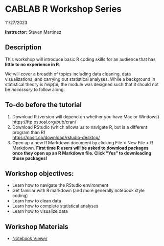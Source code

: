 # CABLAB R Workshop Series
11/27/2023  

__**Instructor:**__ Steven Martinez

## Description
This workshop will introduce basic R coding skills for an audience that has **little to no experience in R**. 

We will cover a breadth of topics including data cleaning, data visualizations, and carrying out statistical analyses. While a background in statistical theory is *helpful*, the module was designed such that it should not be *necessary* to follow along.

## To-do before the tutorial
1. Download R (version will depend on whether you have Mac or Windows)
         https://ftp.osuosl.org/pub/cran/
2. Download RStudio (which allows us to navigate R, but is a different program than R)  
         https://posit.co/download/rstudio-desktop/
3. Open up a new R Markdown document by clicking File > New File > R Markdown.
   **First time R users will be asked to download packages once they open up an R Markdown file. Click “Yes” to downloading those packages!**

## Workshop objectives:
- Learn how to navigate the RStudio environment
- Get familiar with R markdown (and more generally notebook style coding)
- Learn how to clean data
- Learn how to complete statistical analyses
- Learn how to visualize data

## Workshop Materials
- [Notebook Viewer](https://steventmartinez.github.io/CABLAB-R-Workshop-Series/index.html)

